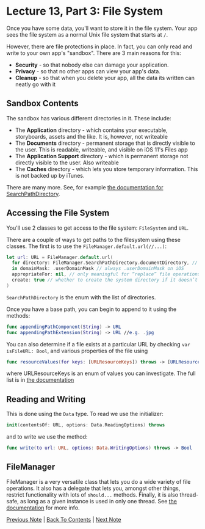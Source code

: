 # Lecture 13, Part 3: File System

Once you have some data, you'll want to store it in the file system. Your app sees the file system as a normal Unix file system that starts at `/`.

However, there are file protections in place. In fact, you can only read and write to your own app's "sandbox". There are 3 main reasons for this:

* **Security** - so that nobody else can damage your application.
* **Privacy** - so that no other apps can view your app's data.
* **Cleanup** - so that when you delete your app, all the data its written  can neatly go with it

## Sandbox Contents

The sandbox has various different directories in it. These include:

* The **Application** directory - which contains your executable, storyboards, assets and the like. It is, however, not writeable
* The **Documents** directory - permanent storage that is directly visible to the user. This is readable, writeable, and visible on iOS 11's Files app
* The **Application Support** directory - which is permanent storage not directly visible to the user. Also writeable
* The **Caches** directory - which lets you store temporary information. This is not backed up by iTunes.

There are many more. See, for example [the documentation for SearchPathDirectory](https://developer.apple.com/documentation/foundation/filemanager.searchpathdirectory).

## Accessing the File System

You'll use 2 classes to get access to the file system: `FileSystem` and `URL`.

There are a couple of ways to get paths to the filesystem using these classes. The first is to use the `FileManager.default.url(//...)`:

```Swift
let url: URL = FileManager.default.url(
  for directory: FileManager.SearchPathDirectory.documentDirectory, // for example 
  in domainMask: .userDomainMask // always .userDomainMask on iOS
  appropriateFor: nil, // only meaningful for “replace” file operations
  create: true // whether to create the system directory if it doesn’t already exist
)
```

`SearchPathDirectory` is the enum with the list of directories.

Once you have a base path, you can begin to append to it using the methods:

```Swift
func appendingPathComponent(String) -> URL
func appendingPathExtension(String) -> URL //e.g. .jpg
```

You can also determine if a file exists at a particular URL by checking `var isFileURL: Bool`, and various properties of the file using 
```Swift
func resourceValues(for keys: [URLResourceKeys]) throws -> [URLResourceKey: Any?]
```
where URLResourceKeys is an enum of values you can investigate. The full list is in [the documentation](https://developer.apple.com/documentation/foundation/urlresourcekey)

## Reading and Writing

This is done using the `Data` type. To read we use the initializer:

```Swift
init(contentsOf: URL, options: Data.ReadingOptions) throws
```

and to write we use the method:

```Swift
func write(to url: URL, options: Data.WritingOptions) throws -> Bool
```

## FileManager

FileManager is a very versatile class that lets you do a wide variety of file operations. It also has a delegate that lets you, amongst other things, restrict functionality with lots of `should...` methods. Finally, it is also thread-safe, as long as a given instance is used in only one thread. See [the documentation](https://developer.apple.com/documentation/foundation/filemanager) for more info.

[Previous Note](../Lecture%2013%20-%20Persistance/Part%202%20-%20Archiving.md) | [Back To Contents](https://github.com/Firanus/stanford-iOS-lecture-notes) |  [Next Note](../Lecture%2013%20-%20Persistance/Part%204%20-%20Core%20Data.md)